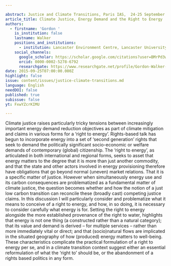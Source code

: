 ```yaml
---

abstract: Justice and Climate Transitions, Paris IAS,  24-25 September 2015 - Session 3
article_title: Climate Justice, Energy Demand and the Right to Energy
authors:
  - firstname: 'Gordon '
    is_institution: false
    lastname: Walker
    positions_and_institutions:
      - institution: Lancaster Environment Centre, Lancaster University, United Kingdom
    social_channels:
      google_scholar: https://scholar.google.com/citations?user=BMrPd3wAAAAJ&hl=en
      orcid: 0000-0002-5278-6792
      researchgate: https://www.researchgate.net/profile/Gordon-Walker-5
date: 2015-09-25T07:00:00.000Z
highlight: false
issue: content/issues/justice-climate-transitions.md
language: English
needDOI: false
published: true
subissue: false
yt: FxwYZcrKIMU

---
```



Climate justice raises particularly tricky tensions between increasingly important energy demand reduction objectives as part of climate mitigation and claims in various forms for a ‘right to energy’. Rights-based talk has begun to incorporate energy into a set of ‘second generation’ rights that seek to demand the politically significant socio-economic or welfare demands of contemporary (global) citizenship. The ‘right to energy’, as articulated in both international and regional forms, seeks to asset that energy matters to the degree that it is more than just another commodity, and that the state and other actors involved in energy provisioning therefore have obligations that go beyond normal (uneven) market relations. That it is a specific matter of justice. However when simultaneously energy use and its carbon consequences are problematized as a fundamental matter of climate justice, the question becomes whether and how the notion of a just low carbon transition can reconcile these (broadly cast) competing justice claims. In this discussion I will particularly consider and problematize what it means to conceive of a right to energy, and how, in so doing, it is necessary to consider carefully what energy is for. Setting the right to energy alongside the more established provenance of the right to water, highlights that energy is not one thing (a constructed rather than a natural category); that its value and demand is derived – for multiple services – rather than more immediately vital or direct; and that (socio)natural flows are implicated in the situated geography of how (produced) energy matters to well-being. These characteristics complicate the practical formulation of a right to energy per se, and in a climate transition context suggest either an essential reformulation of what the ‘right to’ should be, or the abandonment of a rights based politics in any form.

<Youtube yt="FxwYZcrKIMU" caption="Climate justice, energy demand and the right to energy"></Youtube>
